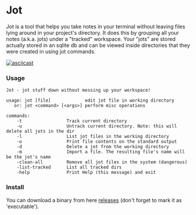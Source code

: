 # Jot

Jot is a tool that helps you take notes in your terminal without leaving files lying around in your project's directory. It does this by grouping all your notes (a.k.a. jots) under a "tracked" workspace. Your "jots" are stored actually stored in an sqlite db and can be viewed inside directories that they were created in using jot commands.

[![asciicast](https://asciinema.org/a/bqlsbmokx5zdc0ti4y901krde.png)](https://asciinema.org/a/bqlsbmokx5zdc0ti4y901krde)

### Usage

    Jot - jot stuff down without messing up your workspace!
    
    usage: jot [file]             edit jot file in working directory
       or: jot <command> [<args>] perform misc operations
    
    commands:
        -t                 Track current directory
        -u                 Untrack current directory. Note: this will delete all jots in the dir
        -l                 List jot files in the working directory
        -o                 Print file contents on the standard output
        -d                 Delete a jot from the working directory
        -m                 Import a file. The resulting file's name will be the jot's name
        -clean-all         Remove all jot files in the system (dangerous)
        -list-tracked      List all tracked dirs
        -help              Print Help (this message) and exit

### Install

You can download a binary from here [releases](https://github.com/int3rlop3r/jot/releases) (don't forget to mark it as 'executable').
